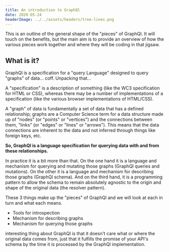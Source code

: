 ```yaml
---
title: An introduction to GraphQl
date: 2020-05-24
headerImage: ../../assets/headers/tree-lines.png
---
```


This is an outline of the general shape of the "pieces" of GraphQl. It will touch on the benefits, but the main aim is to provide an overview of how the various pieces work together and where they will be coding in that jigsaw.

## What is it?

GraphQl is a specification for a "query Language" designed to query "graphs" of data... coff. Unpacking that...

A "specification" is a description of something (like the WC3 specification for HTML or CSS), whereas there may be a number of implementations of a specification (like the various browser implementations of HTML/CSS).

A "graph" of data is fundamentally a set of data that has a defined relationship; graphs are a Computer Science term for a data structure made up of "nodes" (or "points" or "vertices") and the connections between them, "links" (or "edges" or "lines" or "arrows"). This means that the data connections are inherent to the data and not inferred through things like foreign keys, etc.

**So, GraphQl is a language specification for querying data with and from these relationships.**

In practice it is a bit more than that. On the one hand it is a language and mechanism for querying and mutating those graphs (GraphQl queries and mutations). On the other it is a language and mechanism for describing those graphs (GraphQl schema). And on the third hand, it is a programming pattern to allow the schema to remain absolutely agnostic to the origin and shape of the original data (the resolver pattern).

These 3 things make up the "pieces" of GraphQl and we will look at each in turn and what each means.

-   Tools for introspection
-   Mechanism for describing graphs
-   Mechanism for querying those graphs

interesting thing about GraphQl is that it doesn't care what or where the original data comes from, just that it fulfills the promise of your API's schema by the time it is processed by the GraphQl implementation.

